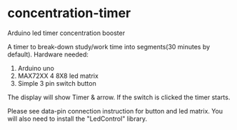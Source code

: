 # concentration-timer
Arduino led timer concentration booster

A timer to break-down study/work time into segments(30 minutes by default).
Hardware needed:
1. Arduino uno
2. MAX72XX 4 8X8 led matrix 
3. Simple 3 pin switch button

The display will show Timer & arrow.
If the switch is clicked the timer starts.

Please see data-pin connection instruction for button and led matrix. 
You will also need to install the "LedControl" library.
